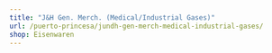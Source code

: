 ```yaml
---
title: "J&H Gen. Merch. (Medical/Industrial Gases)"
url: /puerto-princesa/jundh-gen-merch-medical-industrial-gases/
shop: Eisenwaren
---
```


